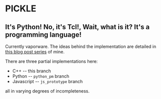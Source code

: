 # PICKLE

## It's Python! No, it's Tcl!, Wait, what is it? It's a programming language!

Currently vaporware. The ideas behind the implementation are detailed in [this blog post series](https://dragoncoder047.github.io/blog/pickles.html) of mine.

There are three partial implementations here:

* C++ -- this branch
* Python -- `python_pm` branch
* Javascript -- `js_prototype` branch

all in varying degrees of incompleteness.
